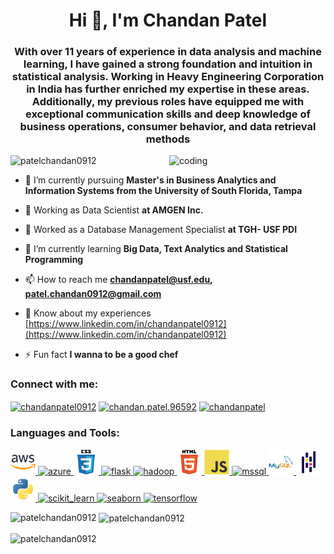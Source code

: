 <h1 align="center">Hi 👋, I'm Chandan Patel</h1>
<h3 align="center">With over 11 years of experience in data analysis and machine learning, I have gained a strong foundation and intuition in statistical analysis. Working in Heavy Engineering Corporation in India has further enriched my expertise in these areas. Additionally, my previous roles have equipped me with exceptional communication skills and deep knowledge of business operations, consumer behavior, and data retrieval methods</h3>
<img align="right" alt="coding" width="250" src="https://www.element61.be/sites/default/files/img_competences/developer-dribbble.gif">
<p align="left"> <img src="https://komarev.com/ghpvc/?username=patelchandan0912&label=Profile%20views&color=0e75b6&style=flat" alt="patelchandan0912" /> </p>

- 🔭 I’m currently pursuing **Master's in Business Analytics and Information Systems from the University of South Florida, Tampa**

- 🔭 Working as Data Scientist **at AMGEN Inc.**

- 🔭 Worked as a Database Management Specialist **at TGH- USF PDI**

- 🌱 I’m currently learning **Big Data, Text Analytics and Statistical Programming**

- 📫 How to reach me **chandanpatel@usf.edu, patel.chandan0912@gmail.com**

- 📄 Know about my experiences [https://www.linkedin.com/in/chandanpatel0912](https://www.linkedin.com/in/chandanpatel0912)

- ⚡ Fun fact **I wanna to be a good chef**

<h3 align="left">Connect with me:</h3>
<p align="left">
<a href="https://linkedin.com/in/chandanpatel0912" target="blank"><img align="center" src="https://raw.githubusercontent.com/rahuldkjain/github-profile-readme-generator/master/src/images/icons/Social/linked-in-alt.svg" alt="chandanpatel0912" height="30" width="40" /></a>
<a href="https://fb.com/chandan.patel.96592" target="blank"><img align="center" src="https://raw.githubusercontent.com/rahuldkjain/github-profile-readme-generator/master/src/images/icons/Social/facebook.svg" alt="chandan.patel.96592" height="30" width="40" /></a>
<a href="https://www.leetcode.com/chandanpatel" target="blank"><img align="center" src="https://raw.githubusercontent.com/rahuldkjain/github-profile-readme-generator/master/src/images/icons/Social/leet-code.svg" alt="chandanpatel" height="30" width="40" /></a>
</p>

<h3 align="left">Languages and Tools:</h3>
<p align="left"> <a href="https://aws.amazon.com" target="_blank" rel="noreferrer"> <img src="https://raw.githubusercontent.com/devicons/devicon/master/icons/amazonwebservices/amazonwebservices-original-wordmark.svg" alt="aws" width="40" height="40"/> </a> <a href="https://azure.microsoft.com/en-in/" target="_blank" rel="noreferrer"> <img src="https://www.vectorlogo.zone/logos/microsoft_azure/microsoft_azure-icon.svg" alt="azure" width="40" height="40"/> </a> <a href="https://www.w3schools.com/css/" target="_blank" rel="noreferrer"> <img src="https://raw.githubusercontent.com/devicons/devicon/master/icons/css3/css3-original-wordmark.svg" alt="css3" width="40" height="40"/> </a> <a href="https://flask.palletsprojects.com/" target="_blank" rel="noreferrer"> <img src="https://www.vectorlogo.zone/logos/pocoo_flask/pocoo_flask-icon.svg" alt="flask" width="40" height="40"/> </a> <a href="https://hadoop.apache.org/" target="_blank" rel="noreferrer"> <img src="https://www.vectorlogo.zone/logos/apache_hadoop/apache_hadoop-icon.svg" alt="hadoop" width="40" height="40"/> </a> <a href="https://www.w3.org/html/" target="_blank" rel="noreferrer"> <img src="https://raw.githubusercontent.com/devicons/devicon/master/icons/html5/html5-original-wordmark.svg" alt="html5" width="40" height="40"/> </a> <a href="https://developer.mozilla.org/en-US/docs/Web/JavaScript" target="_blank" rel="noreferrer"> <img src="https://raw.githubusercontent.com/devicons/devicon/master/icons/javascript/javascript-original.svg" alt="javascript" width="40" height="40"/> </a> <a href="https://www.microsoft.com/en-us/sql-server" target="_blank" rel="noreferrer"> <img src="https://www.svgrepo.com/show/303229/microsoft-sql-server-logo.svg" alt="mssql" width="40" height="40"/> </a> <a href="https://www.mysql.com/" target="_blank" rel="noreferrer"> <img src="https://raw.githubusercontent.com/devicons/devicon/master/icons/mysql/mysql-original-wordmark.svg" alt="mysql" width="40" height="40"/> </a> <a href="https://pandas.pydata.org/" target="_blank" rel="noreferrer"> <img src="https://raw.githubusercontent.com/devicons/devicon/2ae2a900d2f041da66e950e4d48052658d850630/icons/pandas/pandas-original.svg" alt="pandas" width="40" height="40"/> </a> <a href="https://www.python.org" target="_blank" rel="noreferrer"> <img src="https://raw.githubusercontent.com/devicons/devicon/master/icons/python/python-original.svg" alt="python" width="40" height="40"/> </a> <a href="https://scikit-learn.org/" target="_blank" rel="noreferrer"> <img src="https://upload.wikimedia.org/wikipedia/commons/0/05/Scikit_learn_logo_small.svg" alt="scikit_learn" width="40" height="40"/> </a> <a href="https://seaborn.pydata.org/" target="_blank" rel="noreferrer"> <img src="https://seaborn.pydata.org/_images/logo-mark-lightbg.svg" alt="seaborn" width="40" height="40"/> </a> <a href="https://www.tensorflow.org" target="_blank" rel="noreferrer"> <img src="https://www.vectorlogo.zone/logos/tensorflow/tensorflow-icon.svg" alt="tensorflow" width="40" height="40"/> </a> </p>

<p><img align="left" src="https://github-readme-stats-one.vercel.app/api/top-langs?username=patelchandan0912&show_icons=true&locale=en&layout=compact" alt="patelchandan0912" /></p>

<p>&nbsp;<img align="center" src="https://github-readme-stats-one.vercel.app/api?username=patelchandan0912&show_icons=true&locale=en" alt="patelchandan0912" /></p>

<p><img align="center" src="https://github-readme-streak-stats.herokuapp.com/?user=patelchandan0912&" alt="patelchandan0912" /></p>
